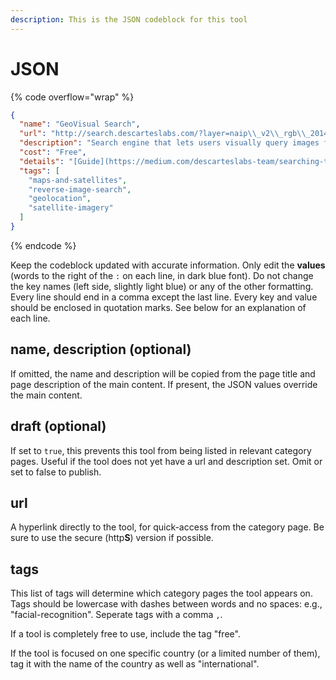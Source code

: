 ```yaml
---
description: This is the JSON codeblock for this tool
---
```


# JSON

{% code overflow="wrap" %}
```json
{
  "name": "GeoVisual Search",
  "url": "http://search.descarteslabs.com/?layer=naip\\_v2\\_rgb\\_2014-2015#lat=39.2322531\\&lng=-100.8544921\\&skipTut=true\\&zoom=5",
  "description": "Search engine that lets users visually query images for similar geographic features. The platform from Descartes Labs is built on satellite imagery from Landsat, the National Agriculture Imagery Program (NAIP), and PlanetScope.",
  "cost": "Free",
  "details": "[Guide](https://medium.com/descarteslabs-team/searching-the-world-wide-world-357828cf479a)",
  "tags": [
    "maps-and-satellites",
    "reverse-image-search",
    "geolocation",
    "satellite-imagery"
  ]
}
```
{% endcode %}

Keep the codeblock updated with accurate information. Only edit the **values** (words to the right of the `:` on each line, in dark blue font). Do not change the key names (left side, slightly light blue) or any of the other formatting. Every line should end in a comma except the last line. Every key and value should be enclosed in quotation marks. See below for an explanation of each line.&#x20;

## name, description (optional)

If omitted, the name and description will be copied from the page title and page description of the main content. If present, the JSON values override the main content.

## draft (optional)

If set to `true`, this prevents this tool from being listed in relevant category pages. Useful if the tool does not yet have a url and description set. Omit or set to false to publish.

## url

A hyperlink directly to the tool, for quick-access from the category page. Be sure to use the secure (http**S**) version if possible.

## tags

This list of tags will determine which category pages the tool appears on. Tags should be lowercase with dashes between words and no spaces: e.g., "facial-recognition". Seperate tags with a comma `,`.

If a tool is completely free to use, include the tag "free".

If the tool is focused on one specific country (or a limited number of them), tag it with the name of the country as well as "international".

